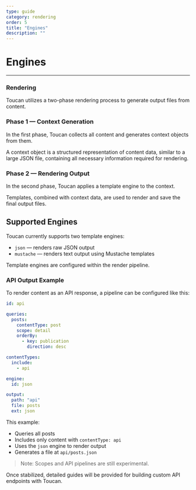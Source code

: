 ```yaml
---
type: guide
category: rendering
order: 5
title: "Engines"
description: ""
---
```


# Engines
---

### Rendering

Toucan utilizes a two-phase rendering process to generate output files from content.

### Phase 1 — Context Generation

In the first phase, Toucan collects all content and generates context objects from them.

A context object is a structured representation of content data, similar to a large JSON file, containing all necessary information required for rendering.

### Phase 2 — Rendering Output

In the second phase, Toucan applies a template engine to the context.

Templates, combined with context data, are used to render and save the final output files.


## Supported Engines

Toucan currently supports two template engines:

- `json` — renders raw JSON output
- `mustache` — renders text output using Mustache templates

Template engines are configured within the render pipeline.


### API Output Example

To render content as an API response, a pipeline can be configured like this:

```yaml
id: api

queries:
  posts:
    contentType: post
    scope: detail
    orderBy:
      - key: publication
        direction: desc

contentTypes:
  include:
    - api

engine:
  id: json

output:
  path: "api"
  file: posts
  ext: json
```

This example:
- Queries all posts
- Includes only content with `contentType: api`
- Uses the `json` engine to render output
- Generates a file at `api/posts.json`

> Note: Scopes and API pipelines are still experimental.

Once stabilized, detailed guides will be provided for building custom API endpoints with Toucan.
